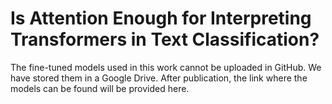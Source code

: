 # Is Attention Enough for Interpreting Transformers in Text Classification?

The fine-tuned models used in this work cannot be uploaded in GitHub. We have stored them in a Google Drive. After publication, the link where the models can be found will be provided here.